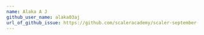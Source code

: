 ```yaml
---
name: Alaka A J
github_user_name: alaka03aj
url_of_github_issue: https://github.com/scaleracademy/scaler-september-open-source-challenge/issues/211
---
```


